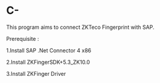# C-
This program aims to connect ZKTeco Fingerprint with SAP.

Prerequisite :

1.Install SAP .Net Connector 4 x86

2.Install ZKFingerSDK+5.3_ZK10.0

3.Install ZKFinger Driver

